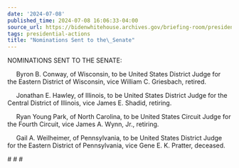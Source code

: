 ```yaml
---
date: '2024-07-08'
published_time: 2024-07-08 16:06:33-04:00
source_url: https://bidenwhitehouse.archives.gov/briefing-room/presidential-actions/2024/07/08/nominations-sent-to-the-senate-151/
tags: presidential-actions
title: "Nominations Sent to the\_Senate"
---
```

 
NOMINATIONS SENT TO THE SENATE:

     Byron B. Conway, of Wisconsin, to be United States District Judge
for the Eastern District of Wisconsin, vice William C. Griesbach,
retired.

     Jonathan E. Hawley, of Illinois, to be United States District Judge
for the Central District of Illinois, vice James E. Shadid, retiring.

     Ryan Young Park, of North Carolina, to be United States Circuit
Judge for the Fourth Circuit, vice James A. Wynn, Jr., retiring.

     Gail A. Weilheimer, of Pennsylvania, to be United States District
Judge for the Eastern District of Pennsylvania, vice Gene E. K. Pratter,
deceased.

  
\# \# \#
